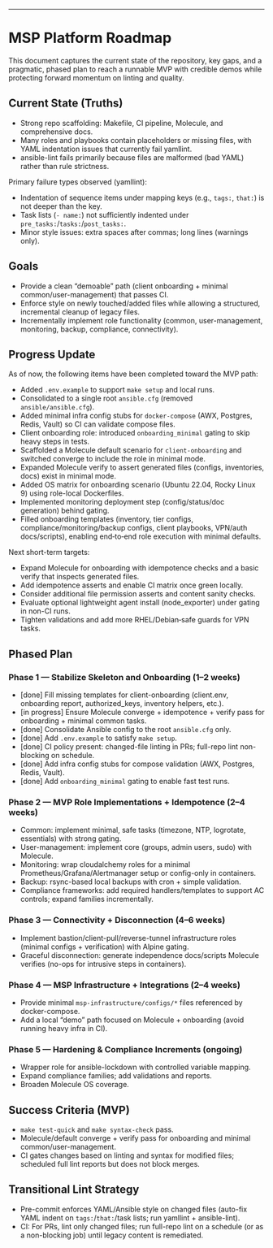 ---
# MSP Platform Roadmap

This document captures the current state of the repository, key gaps, and a pragmatic, phased plan to reach a runnable MVP with credible demos while protecting forward momentum on linting and quality.

## Current State (Truths)
- Strong repo scaffolding: Makefile, CI pipeline, Molecule, and comprehensive docs.
- Many roles and playbooks contain placeholders or missing files, with YAML indentation issues that currently fail yamllint.
- ansible-lint fails primarily because files are malformed (bad YAML) rather than rule strictness.

Primary failure types observed (yamllint):
- Indentation of sequence items under mapping keys (e.g., `tags:`, `that:`) is not deeper than the key.
- Task lists (`- name:`) not sufficiently indented under `pre_tasks:`/`tasks:`/`post_tasks:`.
- Minor style issues: extra spaces after commas; long lines (warnings only).

## Goals
- Provide a clean “demoable” path (client onboarding + minimal common/user-management) that passes CI.
- Enforce style on newly touched/added files while allowing a structured, incremental cleanup of legacy files.
- Incrementally implement role functionality (common, user-management, monitoring, backup, compliance, connectivity).

## Progress Update

As of now, the following items have been completed toward the MVP path:
- Added `.env.example` to support `make setup` and local runs.
- Consolidated to a single root `ansible.cfg` (removed `ansible/ansible.cfg`).
- Added minimal infra config stubs for `docker-compose` (AWX, Postgres, Redis, Vault) so CI can validate compose files.
- Client onboarding role: introduced `onboarding_minimal` gating to skip heavy steps in tests.
- Scaffolded a Molecule default scenario for `client-onboarding` and switched converge to include the role in minimal mode.
- Expanded Molecule verify to assert generated files (configs, inventories, docs) exist in minimal mode.
- Added OS matrix for onboarding scenario (Ubuntu 22.04, Rocky Linux 9) using role-local Dockerfiles.
- Implemented monitoring deployment step (config/status/doc generation) behind gating.
- Filled onboarding templates (inventory, tier configs, compliance/monitoring/backup configs, client playbooks, VPN/auth docs/scripts), enabling end‑to‑end role execution with minimal defaults.

Next short-term targets:
- Expand Molecule for onboarding with idempotence checks and a basic verify that inspects generated files.
- Add idempotence asserts and enable CI matrix once green locally.
- Consider additional file permission asserts and content sanity checks.
- Evaluate optional lightweight agent install (node_exporter) under gating in non-CI runs.
- Tighten validations and add more RHEL/Debian‑safe guards for VPN tasks.

## Phased Plan

### Phase 1 — Stabilize Skeleton and Onboarding (1–2 weeks)
- [done] Fill missing templates for client-onboarding (client.env, onboarding report, authorized_keys, inventory helpers, etc.).
- [in progress] Ensure Molecule converge + idempotence + verify pass for onboarding + minimal common tasks.
- [done] Consolidate Ansible config to the root `ansible.cfg` only.
- [done] Add `.env.example` to satisfy `make setup`.
- [done] CI policy present: changed-file linting in PRs; full-repo lint non-blocking on schedule.
- [done] Add infra config stubs for compose validation (AWX, Postgres, Redis, Vault).
- [done] Add `onboarding_minimal` gating to enable fast test runs.

### Phase 2 — MVP Role Implementations + Idempotence (2–4 weeks)
- Common: implement minimal, safe tasks (timezone, NTP, logrotate, essentials) with strong gating.
- User-management: implement core (groups, admin users, sudo) with Molecule.
- Monitoring: wrap cloudalchemy roles for a minimal Prometheus/Grafana/Alertmanager setup or config-only in containers.
- Backup: rsync-based local backups with cron + simple validation.
- Compliance frameworks: add required handlers/templates to support AC controls; expand families incrementally.

### Phase 3 — Connectivity + Disconnection (4–6 weeks)
- Implement bastion/client-pull/reverse-tunnel infrastructure roles (minimal configs + verification) with Alpine gating.
- Graceful disconnection: generate independence docs/scripts Molecule verifies (no-ops for intrusive steps in containers).

### Phase 4 — MSP Infrastructure + Integrations (2–4 weeks)
- Provide minimal `msp-infrastructure/configs/*` files referenced by docker-compose.
- Add a local “demo” path focused on Molecule + onboarding (avoid running heavy infra in CI).

### Phase 5 — Hardening & Compliance Increments (ongoing)
- Wrapper role for ansible-lockdown with controlled variable mapping.
- Expand compliance families; add validations and reports.
- Broaden Molecule OS coverage.

## Success Criteria (MVP)
- `make test-quick` and `make syntax-check` pass.
- Molecule/default converge + verify pass for onboarding and minimal common/user-management.
- CI gates changes based on linting and syntax for modified files; scheduled full lint reports but does not block merges.

## Transitional Lint Strategy
- Pre-commit enforces YAML/Ansible style on changed files (auto-fix YAML indent on `tags:`/`that:`/task lists; run yamllint + ansible-lint).
- CI: For PRs, lint only changed files; run full-repo lint on a schedule (or as a non-blocking job) until legacy content is remediated.
